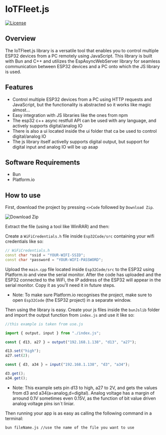 # IoTFleet.js

[![License](https://img.shields.io/badge/license-MIT-blue.svg)](LICENSE)

## Overview
The IoTFleet.js library is a versatile tool that enables you to control multiple ESP32 devices from a PC remotely using JavaScript. This library is built with Bun and C++ and utilizes the EspAsyncWebServer library for seamless communication between ESP32 devices and a PC onto which the JS library is used.

## Features
- Control multiple ESP32 devices from a PC using HTTP requests and JavaScript, but the functionality is abstracted so it works like magic almost...
- Easy integration with JS libraries like the ones from npm
- The esp32 c++ async restfull API can be used with any language, and actively supports digital/analog IO
- There is also a ui located inside the ui folder that ca be used to control digital/analog IO
- The js library itself activelly supports digital output, but support for digital input and analog IO will be up asap

## Software Requirements
* Bun
* Platform.io

## How to use
First, download the project by pressing `<>Code` followed by `Download Zip`.

![Download Zip](https://github.com/Lemon2311/IoTFleet.js/assets/63803133/b0d0e1da-d7d6-4f7c-a26b-e707ec1ee5ee)

Extract the file (using a tool like WinRAR) and then:

Create a `WiFiCredentials.h` file inside `Esp32Code/src` containing your wifi credentials like so:

```cpp
// WiFiCredentials.h
const char *ssid = "YOUR-WIFI-SSID";
const char *password = "YOUR-WIFI-PASSWORD";
```

Upload the `main.cpp` file located inside `Esp32Code/src` to the ESP32 using Platform.io and view the serial monitor. After the code has uploaded and the ESP32 connected to the WiFi, the IP address of the ESP32 will appear in the serial monitor. Copy it as you'll need it in future steps.

* Note: To make sure Platform.io recognises the project, make sure to open `Esp32Code` (the ESP32 project) in a separate window.

Then using the library is easy. Create your js files inside the `bunJslib` folder and import the output function from `index.js` and use it like so:

```js
//this example is taken from use.js

import { output, input } from "./index.js";

const { d13, a27 } = output("192.168.1.138", "d13", "a27");

d13.set("high");
a27.set(2);

const { d3, a34 } = input("192.168.1.138", "d3", "a34");

d3.get();
a34.get();

```

* Note: This example sets pin d13 to high, a27 to 2V, and gets the values from d3 and a34(a=analog,d=digital). Analog voltage has a margin of arround 0.1V sometimes even 0.15V, as the function of bit value driven analog voltage pins isn`t liniar.

Then running your app is as easy as calling the following command in a terminal:

```
bun fileName.js //use the name of the file you want to use
```
